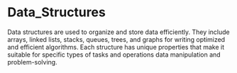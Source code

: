 # Data_Structures
Data structures are used to organize and store data efficiently. They include arrays, linked lists, stacks, queues, trees, and graphs for writing  optimized and efficient algorithms. Each structure has unique properties that make it suitable for specific types of tasks and operations  data manipulation and problem-solving.
